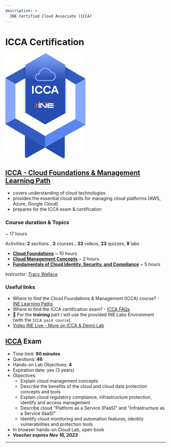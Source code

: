 ```yaml
---
description: >-
  INE Certified Cloud Associate (ICCA)
---
```


# **ICCA Certification**

![ICCA - © INE](.gitbook/assets/ICCA-badge-small.png)

## [ICCA - Cloud Foundations & Management Learning Path](https://my.ine.com/Cloud/learning-paths/d9eeb38f-d936-42ca-993b-8e33fdd750e6/cloud-foundations-management-icca)

- covers understanding of cloud technologies
- provides the essential cloud skills for managing cloud platforms (AWS, Azure, Google Cloud)
- prepares for the ICCA exam & certification

### Course duration & Topics

~ 17 hours

Activities: **2** sections , **3** courses , **33** videos, **23** quizzes, **9** labs

- [**Cloud Foundations**](cloud-foundations/README.md) ~ 10 hours
- [**Cloud Management Concepts**](cloud-management/README.md) ~ 2 hours
- [**Fundamentals of Cloud Identity, Security, and Compliance**](cloud-sec/README.md) ~ 5 hours

Instructor: [Tracy Wallace](https://twitter.com/TracyWallaceTec)

### Useful links

- Where to find the Cloud Foundations & Management (ICCA) course? - [INE Learning Paths](https://my.ine.com/learning-paths)
- Where to find the ICCA certification exam? - [ICCA FAQs](https://info.ine.com/icca-certification/)
- 🔬 For the **training** part I will use the provided INE Labs Environment (with the `ICCA paid course`)
- [Video INE Live - More on ICCA & Demo Lab](https://www.youtube.com/watch?v=Wuz5-XarQWg)

## [ICCA](https://info.ine.com/icca-certification/) Exam

- Time limit: **90 minutes**
- Questions: **46**
- Hands-on Lab Objectives: **4**
- Expiration date: yes (3 years)
- Objectives:
  - Explain cloud management concepts
  - Describe the benefits of the cloud and cloud data protection concepts and tools
  - Explain cloud regulatory compliance, infrastructure protection, identify and access management
  - Describe cloud "Platform as a Service (PaaS)" and "Infrastructure as a Service (IaaS)"
  - Identify cloud monitoring and automation features, identity vulnerabilities and protection tools
- In browser hands-on Cloud Lab, open book
- ***Voucher expires Nov 16, 2023***

------

